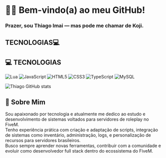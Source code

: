 # 👨‍💻 Bem-vindo(a) ao meu GitHub!
### Prazer, sou Thiago Imai — mas pode me chamar de **Koji**. 

## TECNOLOGIAS💻


## 💻 TECNOLOGIAS

![Lua](https://img.shields.io/badge/Lua-2C2D72?style=for-the-badge&logo=lua&logoColor=white)
![JavaScript](https://img.shields.io/badge/JavaScript-F7DF1E?style=for-the-badge&logo=javascript&logoColor=black)
![HTML5](https://img.shields.io/badge/HTML5-E34F26?style=for-the-badge&logo=html5&logoColor=white)
![CSS3](https://img.shields.io/badge/CSS3-1572B6?style=for-the-badge&logo=css3&logoColor=white)
![TypeScript](https://img.shields.io/badge/TypeScript-007ACC?style=for-the-badge&logo=typescript&logoColor=white)
![MySQL](https://img.shields.io/badge/MySQL-4479A1?style=for-the-badge&logo=mysql&logoColor=white)



![Thiago GitHub stats](https://github-readme-stats.vercel.app/api?username=thiagoimai&show_icons=true&theme=tokyonight)

## 🧠 Sobre Mim

Sou apaixonado por tecnologia e atualmente me dedico ao estudo e desenvolvimento de sistemas voltados para servidores de roleplay no FiveM.  
Tenho experiência prática com criação e adaptação de scripts, integração de sistemas como inventário, administração, logs, e personalização de recursos para servidores brasileiros.  
Busco sempre aprender novas ferramentas, contribuir com a comunidade e evoluir como desenvolvedor full stack dentro do ecossistema do FiveM.

